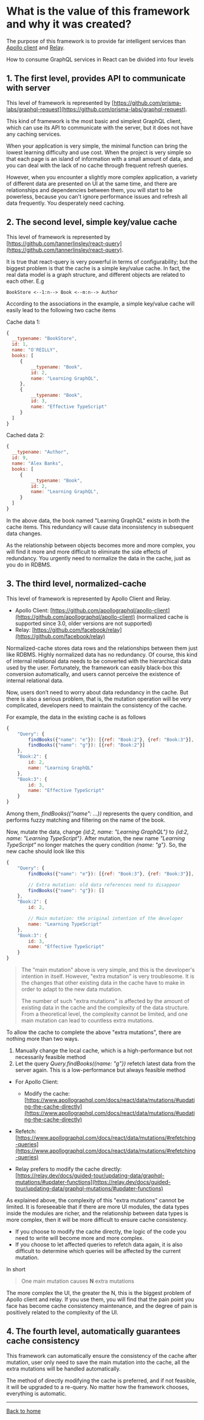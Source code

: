 # What is the value of this framework and why it was created?

The purpose of this framework is to provide far intelligent services than [Apollo client](https://github.com/apollographql/apollo-client) and [Relay](https://github.com/facebook/relay).

How to consume GraphQL services in React can be divided into four levels

## 1. The first level, provides API to communicate with server
This level of framework is represented by [https://github.com/prisma-labs/graphql-request](https://github.com/prisma-labs/graphql-request).

This kind of framework is the most basic and simplest GraphQL client, which can use its API to communicate with the server, but it does not have any caching services.

When your application is very simple, the minimal function can bring the lowest learning difficulty and use cost. When the project is very simple so that each page is an island of information with a small amount of data, and you can deal with the lack of no cache through frequent refresh queries.

However, when you encounter a slightly more complex application, a variety of different data are presented on UI at the same time, and there are relationships and dependencies between them, you will start to be powerless, because you can't ignore performance issues and refresh all data frequently. You desperately need caching.

## 2. The second level, simple key/value cache

This level of framework is represented by [https://github.com/tannerlinsley/react-query](https://github.com/tannerlinsley/react-query).

It is true that react-query is very powerful in terms of configurability; but the biggest problem is that the cache is a simple key/value cache. In fact, the real data model is a graph structure, and different objects are related to each other. E.g
```
BookStore <--1:n--> Book <--m:n--> Author
```
According to the associations in the example, a simple key/value cache will easily lead to the following two cache items

Cache data 1:
```js
{
  __typename: "BookStore",
  id: 1,
  name: "O'REILLY",
  books: [
     {
         __typename: "Book",
         id: 2,
         name: "Learning GraphQL",
     },
     {
         __typename: "Book",
         id: 3,
         name: "Effective TypeScript"
     }
  ]
}
```
Cached data 2:
```js
{
  __typename: "Author",
  id: 9,
  name: "Alex Banks",
  books: [
     {
         __typename: "Book",
         id: 2,
         name: "Learning GraphQL",
     }
  ]
}
```
In the above data, the book named "Learning GraphQL" exists in both the cache items. This redundancy will cause data inconsistency in subsequent data changes.

As the relationship between objects becomes more and more complex, you will find it more and more difficult to eliminate the side effects of redundancy. You urgently need to normalize the data in the cache, just as you do in RDBMS.

## 3. The third level, normalized-cache

This level of framework is represented by Apollo Client and Relay.

- Apollo Client: [https://github.com/apollographql/apollo-client](https://github.com/apollographql/apollo-client) (normalized cache is supported since 3.0, older versions are not supported)
- Relay: [https://github.com/facebook/relay](https://github.com/facebook/relay)

Normalized-cache stores data rows and the relationships between them just like RDBMS. Highly normalized data has no redundancy. Of course, this kind of internal relational data needs to be converted with the hierarchical data used by the user. Fortunately, the framework can easily black-box this conversion automatically, and users cannot perceive the existence of internal relational data.

Now, users don’t need to worry about data redundancy in the cache. But there is also a serious problem, that is, the mutation operation will be very complicated, developers need to maintain the consistency of the cache.

For example, the data in the existing cache is as follows
```js
{
    "Query": {
        findBooks({"name": "e"}): [{ref: "Book:2"}, {ref: "Book:3"}],
        findBooks({"name": "g"}): [{ref: "Book:2"}]
    },
    "Book:2": {
        id: 2,
        name: "Learning GraphQL"
    },
    "Book:3": {
        id: 3,
        name: "Effective TypeScript"
    }
}
```
Among them, *findBooks({"name": ...})* represents the query condition, and performs fuzzy matching and filtering on the name of the book.

Now, mutate the data, change *{id:2, name: "Learning GraphQL"}* to *{id:2, name: "Learning TypeScript"}*. After mutation, the new name *"Learning TypeScript"* no longer matches the query condition *{name: "g"}*. So, the new cache should look like this
```js
{
    "Query": {
        findBooks({"name": "e"}): [{ref: "Book:3"}, {ref: "Book:3"}],

        // Extra mutation: old data references need to disappear
        findBooks({"name": "g"}): [] 
    },
    "Book:2": {
        id: 2,

        // Main mutation: the original intention of the developer
        name: "Learning TypeScript" 
    },
    "Book:3": {
        id: 3,
        name: "Effective TypeScript"
    }
}
```
> The "main mutation" above is very simple, and this is the developer's intention in itself. However, "extra mutation" is very troublesome. It is the changes that other existing data in the cache have to make in order to adapt to the new data mutation.
> 
> The number of such "extra mutations" is affected by the amount of existing data in the cache and the complexity of the data structure. From a theoretical level, the complexity cannot be limited, and one main mutation can lead to countless extra mutations.

To allow the cache to complete the above "extra mutations", there are nothing more than two ways.

1. Manually change the local cache, which is a high-performance but not necessarily feasible method
2. Let the query *Query.findBooks({name: "g"})* refetch latest data from the server again. This is a low-performance but always feasible method

- For Apollo Client:
  - Modify the cache: [https://www.apollographql.com/docs/react/data/mutations/#updating-the-cache-directly](https://www.apollographql.com/docs/react/data/mutations/#updating-the-cache-directly)
 - Refetch: [https://www.apollographql.com/docs/react/data/mutations/#refetching-queries](https://www.apollographql.com/docs/react/data/mutations/#refetching-queries)

- Relay prefers to modify the cache directly: [https://relay.dev/docs/guided-tour/updating-data/graphql-mutations/#updater-functions](https://relay.dev/docs/guided-tour/updating-data/graphql-mutations/#updater-functions)

As explained above, the complexity of this "extra mutations" cannot be limited. It is foreseeable that if there are more UI modules, the data types inside the modules are richer, and the relationship between data types is more complex, then it will be more difficult to ensure cache consistency.

- If you choose to modify the cache directly, the logic of the code you need to write will become more and more complex.
- If you choose to let affected queries to refetch data again, it is also difficult to determine which queries will be affected by the current mutation.

In short
> One main mutation causes **N** extra mutations

The more complex the UI, the greater the N, this is the biggest problem of Apollo client and relay. If you use them, you will find that the pain point you face has become cache consistency maintenance, and the degree of pain is positively related to the complexity of the UI.

## 4. The fourth level, automatically guarantees cache consistency

This framework can automatically ensure the consistency of the cache after mutation, user only need to save the main mutation into the cache, all the extra mutations will be handled automatically.

The method of directly modifying the cache is preferred, and if not feasible, it will be upgraded to a re-query. No matter how the framework chooses, everything is automatic.

-----------------
[Back to home](https://github.com/babyfish-ct/graphql-state)
